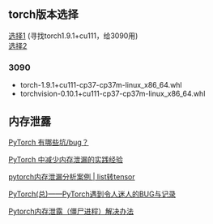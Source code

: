 ## torch版本选择

[选择1](https://download.pytorch.org/whl/torch_stable.html) (寻找torch1.9.1+cu111，给3090用) <br>
[选择2](https://pypi.org/project/torch/1.9.1/#files)


### 3090

- torch-1.9.1+cu111-cp37-cp37m-linux_x86_64.whl
- torchvision-0.10.1+cu111-cp37-cp37m-linux_x86_64.whl


## 内存泄露

[PyTorch 有哪些坑/bug？](https://www.zhihu.com/question/67209417)

[PyTorch 中减少内存泄漏的实践经验](https://www.pytorchtutorial.com/pytorch-memory-leakage/)

[pytorch内存泄漏分析案例 | list转tensor](https://zhuanlan.zhihu.com/p/86286137)

[PyTorch(总)——PyTorch遇到令人迷人的BUG与记录](https://blog.csdn.net/u011276025/article/details/73826562)

[Pytorch内存泄露（僵尸进程）解决办法](https://blog.csdn.net/liuyifang0810680/article/details/79628394)